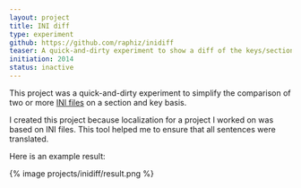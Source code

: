 ```yaml
---
layout: project
title: INI diff
type: experiment
github: https://github.com/raphiz/inidiff
teaser: A quick-and-dirty experiment to show a diff of the keys/sections in a ini file
initiation: 2014
status: inactive
---
```

This project was a quick-and-dirty experiment to simplify the comparison of two or more [INI files](http://en.wikipedia.org/wiki/INI_file) on a section and key basis.

I created this project because localization for a project I worked on was based on INI files. This tool helped me to ensure that all sentences were translated.


Here is an example result:


{% image projects/inidiff/result.png %}
